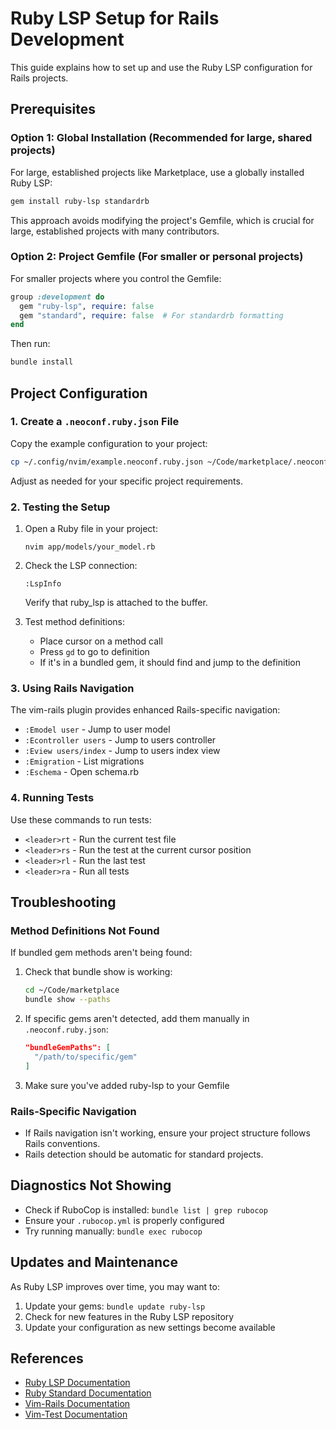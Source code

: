 # Ruby LSP Setup for Rails Development

This guide explains how to set up and use the Ruby LSP configuration for Rails projects.

## Prerequisites

### Option 1: Global Installation (Recommended for large, shared projects)

For large, established projects like Marketplace, use a globally installed Ruby LSP:

```bash
gem install ruby-lsp standardrb
```

This approach avoids modifying the project's Gemfile, which is crucial for large, established projects with many contributors.

### Option 2: Project Gemfile (For smaller or personal projects)

For smaller projects where you control the Gemfile:

```ruby
group :development do
  gem "ruby-lsp", require: false
  gem "standard", require: false  # For standardrb formatting
end
```

Then run:

```bash
bundle install
```

## Project Configuration

### 1. Create a `.neoconf.ruby.json` File

Copy the example configuration to your project:

```bash
cp ~/.config/nvim/example.neoconf.ruby.json ~/Code/marketplace/.neoconf.ruby.json
```

Adjust as needed for your specific project requirements.

### 2. Testing the Setup

1. Open a Ruby file in your project:
   ```
   nvim app/models/your_model.rb
   ```

2. Check the LSP connection:
   ```
   :LspInfo
   ```
   Verify that ruby_lsp is attached to the buffer.

3. Test method definitions:
   - Place cursor on a method call
   - Press `gd` to go to definition
   - If it's in a bundled gem, it should find and jump to the definition

### 3. Using Rails Navigation

The vim-rails plugin provides enhanced Rails-specific navigation:

- `:Emodel user` - Jump to user model
- `:Econtroller users` - Jump to users controller
- `:Eview users/index` - Jump to users index view
- `:Emigration` - List migrations
- `:Eschema` - Open schema.rb

### 4. Running Tests

Use these commands to run tests:

- `<leader>rt` - Run the current test file
- `<leader>rs` - Run the test at the current cursor position
- `<leader>rl` - Run the last test
- `<leader>ra` - Run all tests

## Troubleshooting

### Method Definitions Not Found

If bundled gem methods aren't being found:

1. Check that bundle show is working:
   ```bash
   cd ~/Code/marketplace
   bundle show --paths
   ```

2. If specific gems aren't detected, add them manually in `.neoconf.ruby.json`:
   ```json
   "bundleGemPaths": [
     "/path/to/specific/gem"
   ]
   ```

3. Make sure you've added ruby-lsp to your Gemfile

### Rails-Specific Navigation

- If Rails navigation isn't working, ensure your project structure follows Rails conventions.
- Rails detection should be automatic for standard projects.

## Diagnostics Not Showing

- Check if RuboCop is installed: `bundle list | grep rubocop`
- Ensure your `.rubocop.yml` is properly configured
- Try running manually: `bundle exec rubocop`

## Updates and Maintenance

As Ruby LSP improves over time, you may want to:

1. Update your gems: `bundle update ruby-lsp`
2. Check for new features in the Ruby LSP repository
3. Update your configuration as new settings become available

## References

- [Ruby LSP Documentation](https://github.com/Shopify/ruby-lsp)
- [Ruby Standard Documentation](https://github.com/standardrb/standard)
- [Vim-Rails Documentation](https://github.com/tpope/vim-rails)
- [Vim-Test Documentation](https://github.com/vim-test/vim-test)
